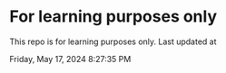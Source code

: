 # For learning purposes only
This repo is for learning purposes only.
Last updated at

Friday, May 17, 2024 8:27:35 PM

